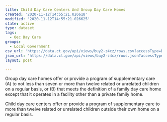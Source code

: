 ```yaml
---
title: Child Day Care Centers And Group Day Care Homes
created: '2020-11-12T14:55:21.026618'
modified: '2020-11-12T14:55:21.026625'
state: active
type: dataset
tags:
  - Oec Day Care
groups:
  - Local Government
csv_url: 'https://data.ct.gov/api/views/buy2-z4cz/rows.csv?accessType=DOWNLOAD'
json_url: 'https://data.ct.gov/api/views/buy2-z4cz/rows.json?accessType=DOWNLOAD'
layout: post

---
```

Group day care homes offer or provide a program of supplementary care (A) to not less than seven or more than twelve related or unrelated children on a regular basis, or (B) that meets the definition of a family day care home except that it operates in a facility other than a private family home.

Child day care centers offer or provide a program of supplementary care to more than twelve related or unrelated children outside their own home on a regular basis.
